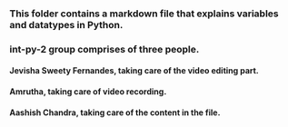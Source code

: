 ### This folder contains a markdown file that explains variables and datatypes in Python.
### int-py-2 group comprises of three people.
#### Jevisha Sweety Fernandes, taking care of the video editing part.
#### Amrutha, taking care of video recording.
#### Aashish Chandra, taking care of the content in the file.
